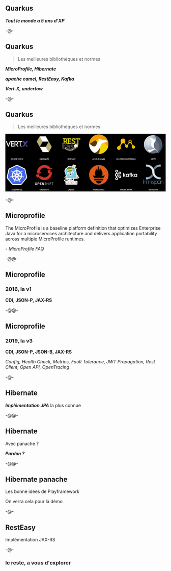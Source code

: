 
## Quarkus

***Tout le monde a 5 ans d'XP***

-@-

## Quarkus

> Les meilleures bibliothèques et normes

***MicroProfile, Hibernate***

***apache camel, RestEasy, Kafka***

***Vert.X, undertow***

-@-

## Quarkus

> Les meilleures bibliothèques et normes

![](images/librairies_standards.jpg)

-@-

## Microprofile

The MicroProfile is a baseline platform definition that optimizes Enterprise Java for a microservices architecture and delivers application portability across multiple MicroProfile runtimes.  


*- MicroProfile FAQ*<!-- .element style="color: #e57125; float: right" -->

-@@-

## Microprofile

### 2016, la v1

**CDI, JSON-P, JAX-RS**

-@@-

## Microprofile

### 2019, la v3

**CDI, JSON-P, JSON-B, JAX-RS**

*Config, Health Check, Metrics, Fault Tolerance, JWT Propagation, Rest Client, Open API, OpenTracing*<!-- .element style="font-size: 80%;" -->

-@-

## Hibernate

***Implémentation JPA***
la plus connue

-@@-

## Hibernate

Avec panache ?

***Pardon ?***<!-- .element class="fragment" -->

-@@-

## Hibernate panache

Les bonne idées de Playframework

On verra cela pour la démo<!-- .element class="fragment" -->

-@-

## RestEasy

Implémentation JAX-RS

-@-

### le reste, a vous d'explorer
